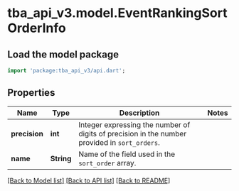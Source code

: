 # tba_api_v3.model.EventRankingSortOrderInfo

## Load the model package
```dart
import 'package:tba_api_v3/api.dart';
```

## Properties
Name | Type | Description | Notes
------------ | ------------- | ------------- | -------------
**precision** | **int** | Integer expressing the number of digits of precision in the number provided in `sort_orders`. | 
**name** | **String** | Name of the field used in the `sort_order` array. | 

[[Back to Model list]](../README.md#documentation-for-models) [[Back to API list]](../README.md#documentation-for-api-endpoints) [[Back to README]](../README.md)


